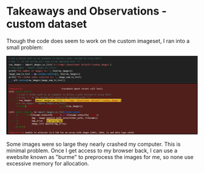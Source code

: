 # Takeaways and Observations - custom dataset

Though the code does seem to work on the custom imageset, I ran into a small problem:

![screenshot of full res is too large](./images/raw%20images%20cost%20too%20much%20at%20full%20res.PNG)

Some images were so large they nearly crashed my computer. This is minimal problem. Once I get access to my browser back, I can use a ewebsite known as "burme" to preprocess the images for me, so none use excessive memory for allocation.